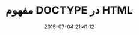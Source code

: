 ---
layout: post
title: "مفهوم DOCTYPE در HTML"
date: 2015-07-04 21:41:12
section: article
tags: html
link: "http://hive.ir/%D9%85%D9%81%D9%87%D9%88%D9%85-doctype-%D8%AF%D8%B1-html/"
user: "نوید کاشانی"
user_link: "http://navid.kashani.ir/"
---